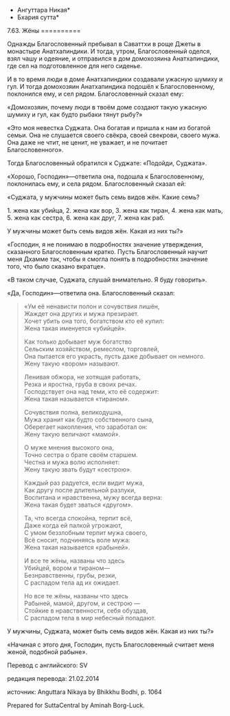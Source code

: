 * Ангуттара Никая*
* Бхария сутта*

7\.63\. Жёны
\=\=\=\=\=\=\=\=\=\=

Однажды Благословенный пребывал в Саваттхи в роще Джеты в монастыре Анатхапиндики\. И тогда, утром, Благословенный оделся, взял чашу и одеяние, и отправился в дом домохозяина Анатхапиндики, где сел на подготовленное для него сиденье\.

И в то время люди в доме Анатхапиндики создавали ужасную шумиху и гул\. И тогда домохозяин Анатхапиндика подошёл к Благословенному, поклонился ему, и сел рядом\. Благословенный сказал ему:

«Домохозяин, почему люди в твоём доме создают такую ужасную шумиху и гул, как будто рыбаки тянут рыбу?»

«Это моя невестка Суджата\. Она богатая и пришла к нам из богатой семьи\. Она не слушается своего свёкра, своей свекрови, своего мужа\. Она даже не чтит, не ценит, не уважает, и не почитает Благословенного»\.

Тогда Благословенный обратился к Суджате: «Подойди, Суджата»\.

«Хорошо, Господин»—ответила она, подошла к Благословенному, поклонилась ему, и села рядом\. Благословенный сказал ей:

«Суджата, у мужчины может быть семь видов жён\. Какие семь?

1\. жена как убийца,
2\. жена как вор,
3\. жена как тиран,
4\. жена как мать,
5\. жена как сестра,
6\. жена как друг,
7\. жена как раб\.

У мужчины может быть семь видов жён\. Какая из них ты?»

«Господин, я не понимаю в подробностях значение утверждения, сказанного Благословенным кратко\. Пусть Благословенный научит меня Дхамме так, чтобы я смогла понять в подробностях значение того, что было сказано вкратце»\.

«В таком случае, Суджата, слушай внимательно\. Я буду говорить»\.

«Да, Господин»—ответила она\. Благословенный сказал:

> «Ум её ненависти полон и сочувствия лишён,  
> Жаждет она других и мужа презирает\.  
> Хочет убить она того, богатством кто её купил:  
> Жена такая именуется «убийцей»\.  
>   
> Как только добывает муж богатство  
> Сельским хозяйством, ремеслом, торговлей,  
> Она пытается его украсть, пусть даже добывает он немного\.  
> Жену такую «вором» называют\.  
>   
> Ленивая обжора, не хотящая работать,  
> Резка и яростна, груба в своих речах\.  
> Господствует она над теми, кто её содержит:  
> Жена такая называется «тираном»\.  
>   
> Сочувствия полна, великодушна,  
> Мужа хранит как будто собственного сына,  
> Оберегает накопления, что заработал он:  
> Жену такую величают «мамой»\.  
>   
> О муже мнения высокого она,  
> Точно сестра о брате своём старшем\.  
> Честна и мужа волю исполняет:  
> Жену такую звать будут «сестрою»\.  
>   
> Каждый раз радуется, если видит мужа,  
> Как другу после длительной разлуки,  
> Воспитана и нравственна, мужу всегда верна:  
> Жена такая будет зваться «другом»\.  
>   
> Та, что всегда спокойна, терпит всё,  
> Даже когда ей палкой угрожают,  
> С умом беззлобным терпит мужа своего,  
> Всё сносит, подчиняясь воле мужа:  
> Жена такая называется «рабыней»\.  
>   
> И все те жёны, названы что здесь  
> Убийцей, вором и тираном—  
> Безнравственны, грубы, резки,  
> С распадом тела ад их ожидает\.  
>   
> Но все те жёны, названы что здесь  
> Рабыней, мамой, другом, и сестрою —  
> Стойкие в нравственности, себя обуздав,  
> С распадом тела в мир небесный попадают\.

У мужчины, Суджата, может быть семь видов жён\. Какая из них ты?»

«Начиная с этого дня, Господин, пусть Благословенный считает меня женой, подобной рабыне»\.

Перевод с английского: SV

редакция перевода: 21\.02\.2014

источник: Anguttara Nikaya by Bhikkhu Bodhi, p\. 1064

Prepared for SuttaCentral by Aminah Borg\-Luck\.